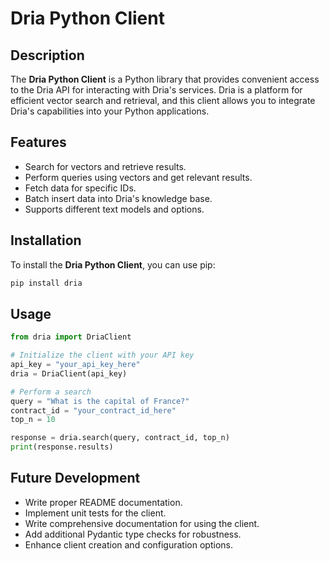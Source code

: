 # Dria Python Client

## Description
The **Dria Python Client** is a Python library that provides convenient access to the Dria API for interacting with Dria's services. Dria is a platform for efficient vector search and retrieval, and this client allows you to integrate Dria's capabilities into your Python applications.

## Features
- Search for vectors and retrieve results.
- Perform queries using vectors and get relevant results.
- Fetch data for specific IDs.
- Batch insert data into Dria's knowledge base.
- Supports different text models and options.

## Installation
To install the **Dria Python Client**, you can use pip:

```bash
pip install dria
```


## Usage
```python
from dria import DriaClient

# Initialize the client with your API key
api_key = "your_api_key_here"
dria = DriaClient(api_key)

# Perform a search
query = "What is the capital of France?"
contract_id = "your_contract_id_here"
top_n = 10

response = dria.search(query, contract_id, top_n)
print(response.results)
```

## Future Development

- Write proper README documentation.
- Implement unit tests for the client.
- Write comprehensive documentation for using the client.
- Add additional Pydantic type checks for robustness.
- Enhance client creation and configuration options.




